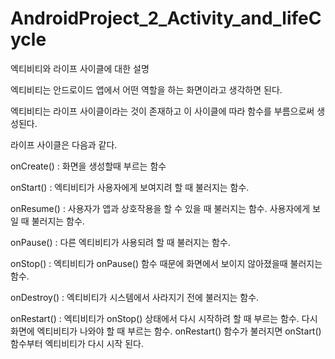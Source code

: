 # AndroidProject_2_Activity_and_lifeCycle

엑티비티와 라이프 사이클에 대한 설명

엑티비티는 안드로이드 앱에서 어떤 역할을 하는 화면이라고 생각하면 된다.

엑티비티는 라이프 사이클이라는 것이 존재하고 이 사이클에 따라 함수를 부름으로써 생성된다.

라이프 사이클은 다음과 같다.

onCreate() : 화면을 생성할때 부르는 함수

onStart() : 엑티비티가 사용자에게 보여지려 할 때 불러지는 함수.

onResume() : 사용자가 앱과 상호작용을 할 수 있을 때 불러지는 함수. 사용자에게 보일 때 불러지는 함수.

onPause() : 다른 엑티비티가 사용되려 할 때 불러지는 함수.

onStop() : 엑티비티가 onPause() 함수 때문에 화면에서 보이지 않아졌을때 불러지는 함수.

onDestroy() : 엑티비티가 시스템에서 사라지기 전에 불러지는 함수.

onRestart() : 엑티비티가 onStop() 상태에서 다시 시작하려 할 때 부르는 함수. 다시 화면에 엑티비티가 나와야 할 때 부르는 함수. onRestart() 함수가 불러지면 onStart() 함수부터 엑티비티가 다시 시작 된다.


